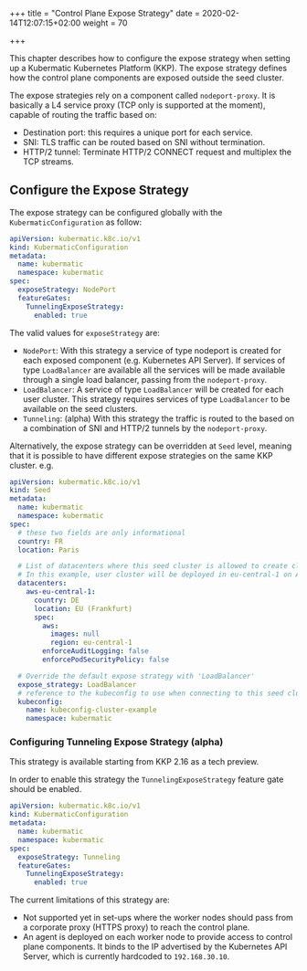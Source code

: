 +++
title = "Control Plane Expose Strategy"
date = 2020-02-14T12:07:15+02:00
weight = 70

+++

This chapter describes how to configure the expose strategy when setting up a Kubermatic Kubernetes Platform (KKP).
The expose strategy defines how the control plane components are exposed
outside the seed cluster.

The expose strategies rely on a component called `nodeport-proxy`. It is
basically a L4 service proxy (TCP only is supported at the moment), capable of
routing the traffic based on:

* Destination port: this requires a unique port for each service.
* SNI: TLS traffic can be routed based on SNI without termination.
* HTTP/2 tunnel: Terminate HTTP/2 CONNECT request and multiplex the TCP
  streams.
  

## Configure the Expose Strategy

The expose strategy can be configured globally with the `KubermaticConfiguration` as follow:

```yaml
apiVersion: kubermatic.k8c.io/v1
kind: KubermaticConfiguration
metadata:
  name: kubermatic
  namespace: kubermatic
spec:
  exposeStrategy: NodePort
  featureGates:
    TunnelingExposeStrategy:
      enabled: true
``` 

The valid values for `exposeStrategy` are:

* `NodePort`: With this strategy a service of type nodeport is created for each
  exposed component (e.g. Kubernetes API Server). If services of type
  `LoadBalancer` are available all the services will be made available through
  a single load balancer, passing from the `nodeport-proxy`. 
* `LoadBalancer`: A service of type `LoadBalancer` will be created for each user cluster.
  This strategy requires services of type `LoadBalancer` to be available on the seed
  clusters.
* `Tunneling`: (alpha) With this strategy the traffic is routed to the based on
  a combination of SNI and HTTP/2 tunnels by the `nodeport-proxy`.

Alternatively, the expose strategy can be overridden at `Seed` level, meaning
that it is possible to have different expose strategies on the same KKP
cluster. e.g.

```yaml
apiVersion: kubermatic.k8c.io/v1
kind: Seed
metadata:
  name: kubermatic
  namespace: kubermatic
spec:
  # these two fields are only informational
  country: FR
  location: Paris

  # List of datacenters where this seed cluster is allowed to create clusters in
  # In this example, user cluster will be deployed in eu-central-1 on AWS.
  datacenters:
    aws-eu-central-1:
      country: DE
      location: EU (Frankfurt)
      spec:
        aws:
          images: null
          region: eu-central-1
        enforceAuditLogging: false
        enforcePodSecurityPolicy: false

  # Override the default expose strategy with 'LoadBalancer'
  expose_strategy: LoadBalancer
  # reference to the kubeconfig to use when connecting to this seed cluster
  kubeconfig:
    name: kubeconfig-cluster-example
    namespace: kubermatic
```

### Configuring Tunneling Expose Strategy (alpha)

This strategy is available starting from KKP 2.16 as a tech preview.

In order to enable this strategy the `TunnelingExposeStrategy` feature gate
should be enabled.

```yaml
apiVersion: kubermatic.k8c.io/v1
kind: KubermaticConfiguration
metadata:
  name: kubermatic
  namespace: kubermatic
spec:
  exposeStrategy: Tunneling
  featureGates:
    TunnelingExposeStrategy:
      enabled: true
```

The current limitations of this strategy are:

* Not supported yet in set-ups where the worker nodes should pass from a
  corporate proxy (HTTPS proxy) to reach the control plane.
* An agent is deployed on each worker node to provide access to control plane
  components. It binds to the IP advertised by the Kubernetes API Server, which
  is currently hardcoded to `192.168.30.10`.
